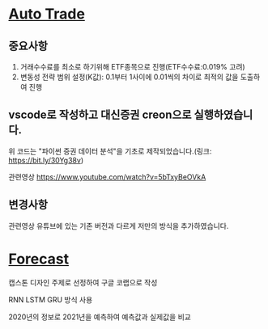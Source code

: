 # [Auto Trade](https://github.com/hiisk/Stock/tree/main/Auto_Trade)

## 중요사항
1. 거래수수료를 최소로 하기위해 ETF종목으로 진행(ETF수수료:0.019% 고려)
2. 변동성 전략 범위 설정(K값): 0.1부터 1사이에 0.01씩의 차이로 최적의 값을 도출하여 진행

## vscode로 작성하고 대신증권 creon으로 실행하였습니다.
위 코드는 "파이썬 증권 데이터 분석"을 기초로 제작되었습니다.(링크: https://bit.ly/30Yg38v)

관련영상 https://www.youtube.com/watch?v=5bTxyBeOVkA

## 변경사항
관련영상 유튜브에 있는 기존 버전과 다르게 저만의 방식을 추가하였습니다.

# [Forecast](https://github.com/hiisk/Stock/tree/main/Forecast)

캡스톤 디자인 주제로 선정하여 구글 코랩으로 작성

RNN LSTM GRU 방식 사용

2020년의 정보로 2021년을 예측하여 예측값과 실제값을 비교
